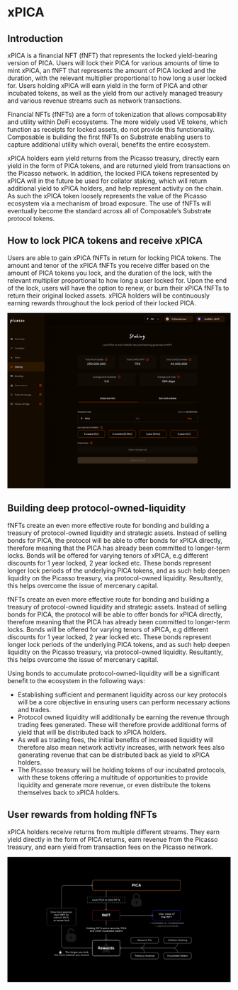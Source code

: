 # xPICA

## Introduction

xPICA is a financial NFT (fNFT) that represents the locked yield-bearing version of PICA. Users will lock their PICA for
various amounts of time to mint xPICA, an fNFT that represents the amount of PICA locked and the duration, with the 
relevant multiplier proportional to how long a user locked for. 
Users holding xPICA will earn yield in the form of PICA and other incubated tokens, as well as the yield from our 
actively managed treasury and various revenue streams such as network transactions.

Financial NFTs (fNFTs) are a form of tokenization that allows composability and utility within DeFi ecosystems. 
The more widely used VE tokens, which function as receipts for locked assets, do not provide this functionality. 
Composable is building the first fNFTs on Substrate enabling users to capture additional utility which overall, 
benefits the entire ecosystem. 

xPICA holders earn yield returns from the Picasso treasury, directly earn yield in the form of PICA tokens, 
and are returned yield from transactions on the Picasso network. 
In addition, the locked PICA tokens represented by xPICA will in the future be used for collator staking, 
which will return additional yield to xPICA holders, and help represent activity on the chain. 
As such the xPICA token loosely represents the value of the Picasso ecosystem via a mechanism of broad exposure. 
The use of fNFTs will eventually become the standard across all of Composable’s Substrate protocol tokens.

## How to lock PICA tokens and receive xPICA 

Users are able to gain xPICA fNFTs in return for locking PICA tokens. 
The amount and tenor of the xPICA fNFTs you receive differ based on the amount of PICA tokens you lock, 
and the duration of the lock, with the relevant multiplier proportional to how long a user locked for. Upon the end of 
the lock, users will have the option to renew, or burn their xPICA fNFTs to return their original locked assets. 
xPICA holders will be continuously earning rewards throughout the lock period of their locked PICA.


![how_to_xpica](./how-to-xpica.png)


## Building deep protocol-owned-liquidity

fNFTs create an even more effective route for bonding and building a treasury of protocol-owned liquidity and strategic 
assets. Instead of selling bonds for PICA, the protocol will be able to offer bonds for xPICA directly, therefore 
meaning that the PICA has already been committed to longer-term locks. Bonds will be offered for varying tenors of xPICA, 
e.g different discounts for 1 year locked, 2 year locked etc. These bonds represent longer lock periods of the 
underlying PICA tokens, and as such help deepen liquidity on the Picasso treasury, via protocol-owned liquidity. 
Resultantly, this helps overcome the issue of mercenary capital.

fNFTs create an even more effective route for bonding and building a treasury of protocol-owned liquidity and strategic 
assets. Instead of selling bonds for PICA, the protocol will be able to offer bonds for xPICA directly, therefore 
meaning that the PICA has already been committed to longer-term locks. Bonds will be offered for varying tenors of 
xPICA, e.g different discounts for 1 year locked, 2 year locked etc. These bonds represent longer lock periods of the 
underlying PICA tokens, and as such help deepen liquidity on the Picasso treasury, via protocol-owned liquidity. 
Resultantly, this helps overcome the issue of mercenary capital.

Using bonds to accumulate protocol-owned-liquidity will be a significant benefit to the ecosystem in the following ways:

* Establishing sufficient and permanent liquidity across our key protocols will be a core objective in ensuring users 
  can perform necessary actions and trades.
* Protocol owned liquidity will additionally be earning the revenue through trading fees generated. 
  These will therefore provide additional forms of yield that will be distributed back to xPICA holders.
* As well as trading fees, the initial benefits of increased liquidity will therefore also mean network activity 
  increases, with network fees also generating revenue that can be distributed back as yield to xPICA holders.
* The Picasso treasury will be holding tokens of our incubated protocols, with these tokens offering a multitude of 
  opportunities to provide liquidity and generate more revenue, or even distribute the tokens themselves back to xPICA holders.

## User rewards from holding fNFTs

xPICA holders receive returns from multiple different streams. They earn yield directly in the form of PICA returns, 
earn revenue from the Picasso treasury, and earn yield from transaction fees on the Picasso network.


![xpica_architecture](./xpica-architecture.png)

